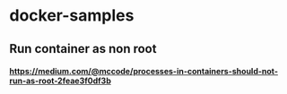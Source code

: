 # docker-samples
## Run container as non root
#### https://medium.com/@mccode/processes-in-containers-should-not-run-as-root-2feae3f0df3b
